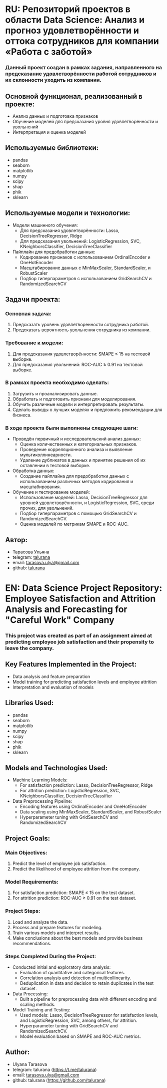 # RU: Репозиторий проектов в области Data Science: Анализ и прогноз удовлетворённости и оттока сотрудников для компании «Работа с заботой»

### Данный проект создан в рамках задания, направленного на предсказание удовлетворённости работой сотрудников и их склонности уходить из компании.

## Основной функционал, реализованный в проекте:
- Анализ данных и подготовка признаков
- Обучение моделей для предсказания уровня удовлетворённости и увольнений
- Интерпретация и оценка моделей

## Используемые библиотеки:
- pandas
- seaborn
- matplotlib
- numpy
- scipy
- shap
- phik
- sklearn

## Используемые модели и технологии:
- Модели машинного обучения: 
  - Для предсказания удовлетворённости: Lasso, DecisionTreeRegressor, Ridge
  - Для предсказания увольнений: LogisticRegression, SVC, KNeighborsClassifier, DecisionTreeClassifier
- Пайплайн для предобработки данных:
  - Кодирование признаков с использованием OrdinalEncoder и OneHotEncoder
  - Масштабирование данных с MinMaxScaler, StandardScaler, и RobustScaler
  - Подбор гиперпараметров с использованием GridSearchCV и RandomizedSearchCV

## Задачи проекта:

### Основная задача:
1. Предсказать уровень удовлетворенности сотрудника работой.
2. Предсказать вероятность увольнения сотрудника из компании.

### Требование к модели:
1. Для предсказания удовлетворённости: SMAPE ≤ 15 на тестовой выборке.
2. Для предсказания увольнений: ROC-AUC ≥ 0.91 на тестовой выборке.

### В рамках проекта необходимо сделать:
1. Загрузить и проанализировать данные.
2. Обработать и подготовить признаки для моделирования.
3. Обучить различные модели и интерпретировать результаты.
4. Сделать выводы о лучших моделях и предложить рекомендации для бизнеса.

### В ходе проекта были выполнены следующие шаги:
- Проведён первичный и исследовательский анализ данных:
    - Оценка количественных и категориальных признаков.
    - Проведение корреляционного анализа и выявление мультиколлинеарности.
    - Удаление дубликатов в данных и принятие решения об их оставлении в тестовой выборке.
- Обработка данных:
    - Создание пайплайна для предобработки данных с использованием различных методов кодирования и масштабирования.
- Обучение и тестирование моделей:
    - Использование моделей: Lasso, DecisionTreeRegressor для уровней удовлетворённости, и LogisticRegression, SVC, среди прочих, для увольнений.
    - Подбор гиперпараметров с помощью GridSearchCV и RandomizedSearchCV.
    - Оценка моделей по метрикам SMAPE и ROC-AUC.

## Автор:

- Тарасова Ульяна
- telegram: [talurana](https://t.me/talurana)
- email: tarasova.ulya@gmail.com
- github: [talurana](https://github.com/talurana)


# EN: Data Science Project Repository: Employee Satisfaction and Attrition Analysis and Forecasting for "Careful Work" Company

### This project was created as part of an assignment aimed at predicting employee job satisfaction and their propensity to leave the company.

## Key Features Implemented in the Project:
- Data analysis and feature preparation
- Model training for predicting satisfaction levels and employee attrition
- Interpretation and evaluation of models

## Libraries Used:
- pandas
- seaborn
- matplotlib
- numpy
- scipy
- shap
- phik
- sklearn

## Models and Technologies Used:
- Machine Learning Models:
  - For satisfaction prediction: Lasso, DecisionTreeRegressor, Ridge
  - For attrition prediction: LogisticRegression, SVC, KNeighborsClassifier, DecisionTreeClassifier
- Data Preprocessing Pipeline:
  - Encoding features using OrdinalEncoder and OneHotEncoder
  - Data scaling using MinMaxScaler, StandardScaler, and RobustScaler
  - Hyperparameter tuning with GridSearchCV and RandomizedSearchCV

## Project Goals:

### Main Objectives:
1. Predict the level of employee job satisfaction.
2. Predict the likelihood of employee attrition from the company.

### Model Requirements:
1. For satisfaction prediction: SMAPE ≤ 15 on the test dataset.
2. For attrition prediction: ROC-AUC ≥ 0.91 on the test dataset.

### Project Steps:
1. Load and analyze the data.
2. Process and prepare features for modeling.
3. Train various models and interpret results.
4. Make conclusions about the best models and provide business recommendations.

### Steps Completed During the Project:
- Conducted initial and exploratory data analysis:
  - Evaluation of quantitative and categorical features.
  - Correlation analysis and detection of multicollinearity.
  - Deduplication in data and decision to retain duplicates in the test dataset.
- Data Processing:
  - Built a pipeline for preprocessing data with different encoding and scaling methods.
- Model Training and Testing:
  - Used models: Lasso, DecisionTreeRegressor for satisfaction levels, and LogisticRegression, SVC, among others, for attrition.
  - Hyperparameter tuning with GridSearchCV and RandomizedSearchCV.
  - Model evaluation based on SMAPE and ROC-AUC metrics.

## Author:

- Ulyana Tarasova
- telegram: talurana (https://t.me/talurana)
- email: tarasova.ulya@gmail.com
- github: talurana (https://github.com/talurana)

